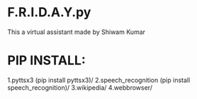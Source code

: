 # F.R.I.D.A.Y.py
This a virtual assistant made by Shiwam Kumar

# PIP INSTALL:
1.pyttsx3 (pip install pyttsx3)/
2.speech_recognition (pip install speech_recognition)/
3.wikipedia/
4.webbrowser/
